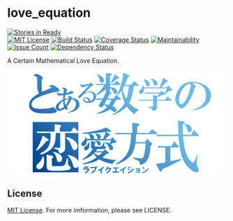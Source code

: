 # love_equation

[![Stories in Ready](https://badge.waffle.io/changeworld/love_equation.svg?label=ready&title=Ready)](http://waffle.io/changeworld/love_equation)  
[![MIT License](https://img.shields.io/badge/license-MIT-blue.svg)](LICENSE)
[![Build Status](https://travis-ci.org/changeworld/love_equation.svg?branch=master)](https://travis-ci.org/changeworld/love_equation)
[![Coverage Status](https://coveralls.io/repos/changeworld/love_equation/badge.svg?branch=feature%2Fgem_coveralls&service=github)](https://coveralls.io/github/changeworld/love_equation?branch=feature%2Fgem_coveralls)
[![Maintainability](https://api.codeclimate.com/v1/badges/221833e5d562bca9eacb/maintainability)](https://codeclimate.com/github/changeworld/love_equation/maintainability)
[![Issue Count](https://codeclimate.com/github/changeworld/love_equation/badges/issue_count.svg)](https://codeclimate.com/github/changeworld/love_equation)
[![Dependency Status](https://gemnasium.com/badges/github.com/changeworld/love_equation.svg)](https://gemnasium.com/github.com/changeworld/love_equation)

A Certain Mathematical Love Equation.

![logo](https://github.com/changeworld/love_equation/blob/master/app/assets/images/logo.png?raw=true)

## License

[MIT License](LICENSE). For more imformation, please see LICENSE.

